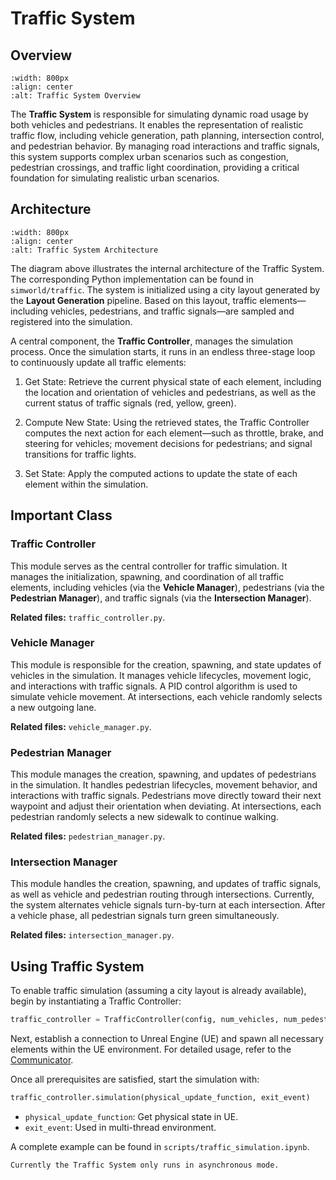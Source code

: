 # Traffic System

## Overview

```{image} ../assets/traffic_system.png
:width: 800px
:align: center
:alt: Traffic System Overview
```

The **Traffic System** is responsible for simulating dynamic road usage by both vehicles and pedestrians. It enables the representation of realistic traffic flow, including vehicle generation, path planning, intersection control, and pedestrian behavior. By managing road interactions and traffic signals, this system supports complex urban scenarios such as congestion, pedestrian crossings, and traffic light coordination, providing a critical foundation for simulating realistic urban scenarios.

## Architecture

```{image} ../assets/traffic_arc.png
:width: 800px
:align: center
:alt: Traffic System Architecture
```

The diagram above illustrates the internal architecture of the Traffic System. The corresponding Python implementation can be found in `simworld/traffic`. The system is initialized using a city layout generated by the **Layout Generation** pipeline. Based on this layout, traffic elements—including vehicles, pedestrians, and traffic signals—are sampled and registered into the simulation.

A central component, the **Traffic Controller**, manages the simulation process. Once the simulation starts, it runs in an endless three-stage loop to continuously update all traffic elements:

1. Get State: Retrieve the current physical state of each element, including the location and orientation of vehicles and pedestrians, as well as the current status of traffic signals (red, yellow, green).

2. Compute New State: Using the retrieved states, the Traffic Controller computes the next action for each element—such as throttle, brake, and steering for vehicles; movement decisions for pedestrians; and signal transitions for traffic lights.

3. Set State: Apply the computed actions to update the state of each element within the simulation.

## Important Class
### Traffic Controller
This module serves as the central controller for traffic simulation. It manages the initialization, spawning, and coordination of all traffic elements, including vehicles (via the **Vehicle Manager**), pedestrians (via the **Pedestrian Manager**), and traffic signals (via the **Intersection Manager**).

**Related files:** `traffic_controller.py`.

### Vehicle Manager
This module is responsible for the creation, spawning, and state updates of vehicles in the simulation. It manages vehicle lifecycles, movement logic, and interactions with traffic signals. A PID control algorithm is used to simulate vehicle movement. At intersections, each vehicle randomly selects a new outgoing lane.

**Related files:** `vehicle_manager.py`.

### Pedestrian Manager
This module manages the creation, spawning, and updates of pedestrians in the simulation. It handles pedestrian lifecycles, movement behavior, and interactions with traffic signals. Pedestrians move directly toward their next waypoint and adjust their orientation when deviating. At intersections, each pedestrian randomly selects a new sidewalk to continue walking.

**Related files:** `pedestrian_manager.py`.

### Intersection Manager
This module handles the creation, spawning, and updates of traffic signals, as well as vehicle and pedestrian routing through intersections. Currently, the system alternates vehicle signals turn-by-turn at each intersection. After a vehicle phase, all pedestrian signals turn green simultaneously.

**Related files:** `intersection_manager.py`.


## Using Traffic System
To enable traffic simulation (assuming a city layout is already available), begin by instantiating a Traffic Controller:
```python
traffic_controller = TrafficController(config, num_vehicles, num_pedestrians, layout_file, seed, dt)
```

Next, establish a connection to Unreal Engine (UE) and spawn all necessary elements within the UE environment. For detailed usage, refer to the [Communicator](communicator.md).

Once all prerequisites are satisfied, start the simulation with:
```python
traffic_controller.simulation(physical_update_function, exit_event)
```
+ `physical_update_function`: Get physical state in UE.
+ `exit_event`: Used in multi-thread environment.

A complete example can be found in `scripts/traffic_simulation.ipynb`.

```{note}
Currently the Traffic System only runs in asynchronous mode.
```